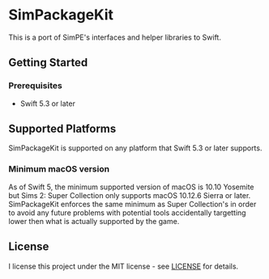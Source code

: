 # SimPackageKit

This is a port of SimPE's interfaces and helper libraries to Swift.

## Getting Started

### Prerequisites

- Swift 5.3 or later

## Supported Platforms

SimPackageKit is supported on any platform that Swift 5.3 or later supports.

### Minimum macOS version

As of Swift 5, the minimum supported version of macOS is 10.10 Yosemite but Sims 2: Super Collection only supports macOS 10.12.6 Sierra or later. SimPackageKit enforces the same minimum as Super Collection's in order to avoid any future problems with potential tools accidentally targetting lower then what is actually supported by the game.

## License

I license this project under the MIT license - see [LICENSE](LICENSE) for details.